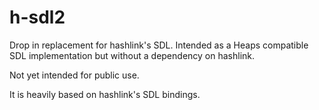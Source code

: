 # h-sdl2
Drop in replacement for hashlink's SDL.  Intended as a Heaps compatible SDL implementation but without a dependency on hashlink.

Not yet intended for public use.

It is heavily based on hashlink's SDL bindings.

